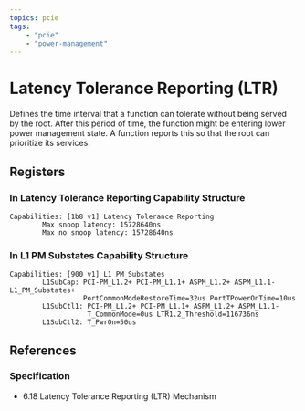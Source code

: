 ```yaml
---
topics: pcie
tags:
    - "pcie"
    - "power-management"
---
```


# Latency Tolerance Reporting (LTR)

Defines the time interval that a function can tolerate without being served by the root. After this period of time, the function might be entering lower power management state. A function reports this so that the root can prioritize its services.

## Registers

### In Latency Tolerance Reporting Capability Structure

```
Capabilities: [1b8 v1] Latency Tolerance Reporting
        Max snoop latency: 15728640ns
        Max no snoop latency: 15728640ns
```

### In L1 PM Substates Capability Structure

```
Capabilities: [900 v1] L1 PM Substates
        L1SubCap: PCI-PM_L1.2+ PCI-PM_L1.1+ ASPM_L1.2+ ASPM_L1.1- L1_PM_Substates+
                  PortCommonModeRestoreTime=32us PortTPowerOnTime=10us
        L1SubCtl1: PCI-PM_L1.2+ PCI-PM_L1.1+ ASPM_L1.2+ ASPM_L1.1-
                   T_CommonMode=0us LTR1.2_Threshold=116736ns
        L1SubCtl2: T_PwrOn=50us
```

## References

### Specification

- 6.18 Latency Tolerance Reporting (LTR) Mechanism
